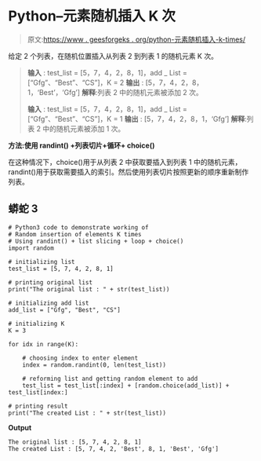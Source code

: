 # Python–元素随机插入 K 次

> 原文:[https://www . geesforgeks . org/python-元素随机插入-k-times/](https://www.geeksforgeeks.org/python-random-insertion-of-elements-k-times/)

给定 2 个列表，在随机位置插入从列表 2 到列表 1 的随机元素 K 次。

> **输入** : test_list = [5，7，4，2，8，1]，add _ List =[“Gfg”、“Best”、“CS”]，K = 2
> **输出** : [5，7，4，2，8，1，‘Best’，‘Gfg’]
> **解释**:列表 2 中的随机元素被添加 2 次。
> 
> **输入** : test_list = [5，7，4，2，8，1]，add _ List =[“Gfg”、“Best”、“CS”]，K = 1
> **输出** : [5，7，4，2，8，1，‘Gfg’]
> **解释**:列表 2 中的随机元素被添加 1 次。

**方法:使用 randint() +列表切片+循环+ choice()**

在这种情况下，choice()用于从列表 2 中获取要插入到列表 1 中的随机元素，randint()用于获取需要插入的索引。然后使用列表切片按照更新的顺序重新制作列表。

## 蟒蛇 3

```
# Python3 code to demonstrate working of 
# Random insertion of elements K times
# Using randint() + list slicing + loop + choice()
import random

# initializing list
test_list = [5, 7, 4, 2, 8, 1]

# printing original list
print("The original list : " + str(test_list))

# initializing add list 
add_list = ["Gfg", "Best", "CS"]

# initializing K 
K = 3

for idx in range(K):

    # choosing index to enter element
    index = random.randint(0, len(test_list))

    # reforming list and getting random element to add
    test_list = test_list[:index] + [random.choice(add_list)] + test_list[index:]

# printing result 
print("The created List : " + str(test_list))
```

**Output**

```
The original list : [5, 7, 4, 2, 8, 1]
The created List : [5, 7, 4, 2, 'Best', 8, 1, 'Best', 'Gfg']

```